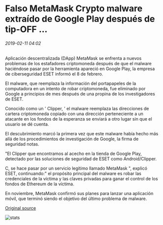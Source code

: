 # Falso MetaMask Crypto malware extraído de Google Play después de tip-OFF ...

###### 2019-02-11 04:02

Aplicación descentralizada (DApp) MetaMask se enfrenta a nuevos problemas de los estafadores criptomoneda después de que el malware haciéndose pasar por la herramienta apareció en Google Play, la empresa de ciberseguridad ESET informó el 8 de febrero.

El malware, que reemplaza la información del portapapeles de la computadora en un intento de robar criptomoneda, fue eliminado por Google a principios de mes después de una propina de los investigadores de ESET.

Conocido como un ' Clipper, ' el malware reemplaza las direcciones de cartera criptomoneda copiado con una dirección perteneciente a un atacante en los fondos de la esperanza se enviará a otro lugar sin que el usuario se dé cuenta.

El descubrimiento marcó la primera vez que este malware había hecho más allá de los procedimientos de investigación de Google, la firma de seguridad notas.

"El Clipper que encontramos al acecho en la tienda de Google Play, detectado por las soluciones de seguridad de ESET como Android/Clipper.

C, se hace pasar por un servicio legítimo llamado MetaMask ", explicó ESET, continuando:" el propósito principal del malware es robar las credenciales de la víctima y las claves privadas para ganar el control de los fondos de Ethereum de la víctima.

En noviembre, MetaMask confirmó sus planes para lanzar una aplicación móvil, que terminó siendo el objetivo del último problema de malware.

[Original source](https://cointelegraph.com/news/fake-metamask-crypto-malware-pulled-from-google-play-after-tip-off)

![stats](https://c.statcounter.com/11760860/0/a89fa40b/1/ "stats")